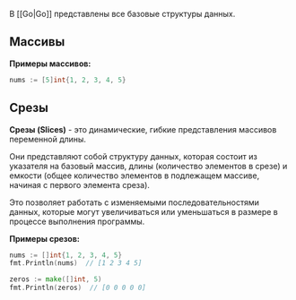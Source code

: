 В [[Go|Go]] представлены все базовые структуры данных.

## Массивы

**Примеры массивов:**

```Go
nums := [5]int{1, 2, 3, 4, 5}
```

## Срезы

**Срезы (Slices)** - это динамические, гибкие представления массивов переменной длины. 

Они представляют собой структуру данных, которая состоит из указателя на базовый массив, длины (количество элементов в срезе) и емкости (общее количество элементов в подлежащем массиве, начиная с первого элемента среза). 

Это позволяет работать с изменяемыми последовательностями данных, которые могут увеличиваться или уменьшаться в размере в процессе выполнения программы.

**Примеры срезов:**

```Go
nums := []int{1, 2, 3, 4, 5}
fmt.Println(nums)  // [1 2 3 4 5]

zeros := make([]int, 5)
fmt.Println(zeros)  // [0 0 0 0 0]


```